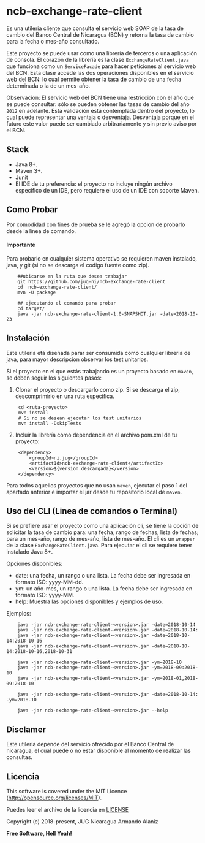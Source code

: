 # ncb-exchange-rate-client

Es una utileria cliente que consulta el servicio web SOAP de la tasa de cambio del Banco Central de Nicaragua (BCN) y retorna la tasa de cambio para la fecha o mes-año consultado.

Este proyecto se puede usar como una librería de terceros o una aplicación de consola. El corazón de la librería es la clase `ExchangeRateClient.java` que funciona como un `ServiceFacade` para hacer peticiones al servicio web del BCN. Esta clase accede las dos operaciones disponibles en el servicio web del BCN: lo cual permite obtener la tasa de cambio de una fecha determinada o la de un mes-año.

Observacion:
El servicio web del BCN tiene una restricción con el año que se puede consultar: sólo se pueden obtener las tasas de cambio del año `2012` en adelante. Esta validación está contemplada dentro del proyecto, lo cual puede representar una ventaja o desventaja. Desventaja porque en el futuro este valor puede ser cambiado arbitrariamente y sin previo aviso por el BCN.

## Stack
- Java 8+.
- Maven 3+.
- Junit
- El IDE de tu preferencia: el proyecto no incluye ningún archivo específico de un IDE, pero requiere el uso de un IDE con soporte Maven.

## Como Probar
Por comodidad con fines de prueba se le agregó la opcion de probarlo desde la linea de comando. 

#### Importante
Para probarlo en cualquier sistema operativo se requieren maven instalado, java, y git (si no se descarga el codigo fuente como zip).

        ##ubicarse en la ruta que desea trabajar
        git https://github.com/jug-ni/ncb-exchange-rate-client
        cd  ncb-exchange-rate-client/
        mvn -U package
        
        ## ejecutando el comando para probar
        cd target/
        java -jar ncb-exchange-rate-client-1.0-SNAPSHOT.jar -date=2018-10-23


## Instalación
Este utileria etá diseñada parar ser consumida como cualquier libreria de java, para mayor descripcion observar los test unitarios.

Si el proyecto en el que estás trabajando es un proyecto basado en `maven`, se deben seguir los siguientes pasos:

1. Clonar el proyecto o descargarlo como zip. Si se descarga el zip, descomprimirlo en una ruta específica.

        cd <ruta-proyecto>
        mvn install
        # Si no se desean ejecutar los test unitarios
        mvn install -DskipTests

2. Incluir la librería como dependencia en el archivo pom.xml de tu proyecto:

        <dependency>
            <groupId>ni.jug</groupId>
            <artifactId>ncb-exchange-rate-client</artifactId>
            <version>${version.descargada}</version>
        </dependency>

Para todos aquellos proyectos que no usan `maven`, ejecutar el paso 1 del apartado anterior e importar el jar desde tu repositorio local de `maven`.


## Uso del CLI (Linea de comandos o Terminal)

Si se prefiere usar el proyecto como una aplicación cli, se tiene la opción de solicitar la tasa de cambio para: una fecha, rango de fechas, lista de fechas; para un mes-año, rango de mes-año, lista de mes-año. El cli es un `wrapper` de la clase `ExchangeRateClient.java`. Para ejecutar el cli se requiere tener instalado Java 8+.

Opciones disponibles:

- date: una fecha, un rango o una lista. La fecha debe ser ingresada en formato ISO: yyyy-MM-dd.
- ym: un año-mes, un rango o una lista. La fecha debe ser ingresada en formato ISO: yyyy-MM.
- help: Muestra las opciones disponibles y ejemplos de uso.

Ejemplos:

        java -jar ncb-exchange-rate-client-<version>.jar -date=2018-10-14
        java -jar ncb-exchange-rate-client-<version>.jar -date=2018-10-14:
        java -jar ncb-exchange-rate-client-<version>.jar -date=2018-10-14:2018-10-16
        java -jar ncb-exchange-rate-client-<version>.jar -date=2018-10-14:2018-10-16,2018-10-31

        java -jar ncb-exchange-rate-client-<version>.jar -ym=2018-10
        java -jar ncb-exchange-rate-client-<version>.jar -ym=2018-09:2018-10
        java -jar ncb-exchange-rate-client-<version>.jar -ym=2018-01,2018-09:2018-10

        java -jar ncb-exchange-rate-client-<version>.jar -date=2018-10-14: -ym=2018-10

        java -jar ncb-exchange-rate-client-<version>.jar --help

## Disclamer
Este utileria depende del servicio ofrecido por el Banco Central de nicaragua, el cual puede o no estar disponible al momento de realizar las consultas. 

## Licencia

This software is covered under the MIT Licence (http://opensource.org/licenses/MIT).

Puedes leer el archivo de la licencia en [LICENSE][license]

Copyright (c) 2018-present, JUG Nicaragua Armando Alaniz

**Free Software, Hell Yeah!**

[license]: LICENSE.txt
